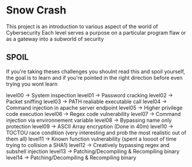 # Snow Crash

This project is an introduction to various aspect of the world of Cybersecurity
Each level serves a purpose on a particular program flaw or as a gateway into a subworld of security


## SPOIL ##
If you're taking theses challenges you shoulnt read this and spoil yourself, the goal is to learn and if you're pointed in the right direction before even trying you wont learn

level00 -> System inspection
level01 -> Password cracking
level02 -> Packet sniffing
level03 -> PATH realiable executable call
level04 -> Command injection in apache server endpoint
level05 -> Higher privilege code execution
level06 -> Regex code vulnerability
level07 -> Command injection via environnement variable
level08 -> Bypassing name only protection
level09 -> ASCII Array encryption (Done in 40m)
level10 -> TOCTOU race condition (very interesting and prob the most realistic out of them all)
level11 -> Known function vulnerability (spent a loooot of time trying to collision a SHA1)
level12 -> Creatively bypassing regex and subshell injection
level13 -> Patching/Decompiling & Recompiling binary
level14 -> Patching/Decompiling & Recompiling binary
